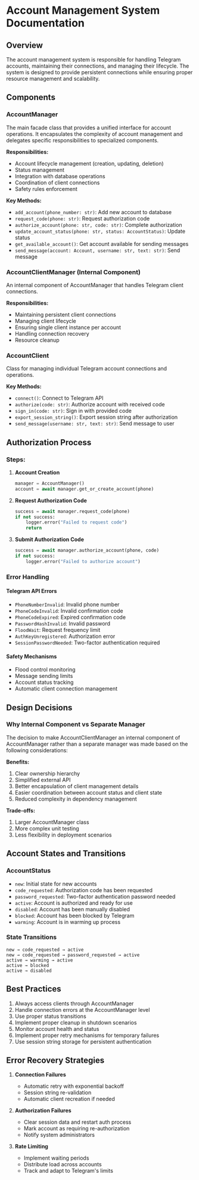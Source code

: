 # Account Management System Documentation

## Overview
The account management system is responsible for handling Telegram accounts, maintaining their connections, and managing their lifecycle. The system is designed to provide persistent connections while ensuring proper resource management and scalability.

## Components

### AccountManager
The main facade class that provides a unified interface for account operations. It encapsulates the complexity of account management and delegates specific responsibilities to specialized components.

**Responsibilities:**
- Account lifecycle management (creation, updating, deletion)
- Status management
- Integration with database operations
- Coordination of client connections
- Safety rules enforcement

**Key Methods:**
- `add_account(phone_number: str)`: Add new account to database
- `request_code(phone: str)`: Request authorization code
- `authorize_account(phone: str, code: str)`: Complete authorization
- `update_account_status(phone: str, status: AccountStatus)`: Update status
- `get_available_account()`: Get account available for sending messages
- `send_message(account: Account, username: str, text: str)`: Send message

### AccountClientManager (Internal Component)
An internal component of AccountManager that handles Telegram client connections.

**Responsibilities:**
- Maintaining persistent client connections
- Managing client lifecycle
- Ensuring single client instance per account
- Handling connection recovery
- Resource cleanup

### AccountClient
Class for managing individual Telegram account connections and operations.

**Key Methods:**
- `connect()`: Connect to Telegram API
- `authorize(code: str)`: Authorize account with received code
- `sign_in(code: str)`: Sign in with provided code
- `export_session_string()`: Export session string after authorization
- `send_message(username: str, text: str)`: Send message to user

## Authorization Process

### Steps:

1. **Account Creation**
   ```python
   manager = AccountManager()
   account = await manager.get_or_create_account(phone)
   ```

2. **Request Authorization Code**
   ```python
   success = await manager.request_code(phone)
   if not success:
       logger.error("Failed to request code")
       return
   ```

3. **Submit Authorization Code**
   ```python
   success = await manager.authorize_account(phone, code)
   if not success:
       logger.error("Failed to authorize account")
   ```

### Error Handling

#### Telegram API Errors
- `PhoneNumberInvalid`: Invalid phone number
- `PhoneCodeInvalid`: Invalid confirmation code
- `PhoneCodeExpired`: Expired confirmation code
- `PasswordHashInvalid`: Invalid password
- `FloodWait`: Request frequency limit
- `AuthKeyUnregistered`: Authorization error
- `SessionPasswordNeeded`: Two-factor authentication required

#### Safety Mechanisms
- Flood control monitoring
- Message sending limits
- Account status tracking
- Automatic client connection management

## Design Decisions

### Why Internal Component vs Separate Manager
The decision to make AccountClientManager an internal component of AccountManager rather than a separate manager was made based on the following considerations:

**Benefits:**
1. Clear ownership hierarchy
2. Simplified external API
3. Better encapsulation of client management details
4. Easier coordination between account status and client state
5. Reduced complexity in dependency management

**Trade-offs:**
1. Larger AccountManager class
2. More complex unit testing
3. Less flexibility in deployment scenarios

## Account States and Transitions

### AccountStatus
- `new`: Initial state for new accounts
- `code_requested`: Authorization code has been requested
- `password_requested`: Two-factor authentication password needed
- `active`: Account is authorized and ready for use
- `disabled`: Account has been manually disabled
- `blocked`: Account has been blocked by Telegram
- `warming`: Account is in warming up process

### State Transitions
```
new → code_requested → active
new → code_requested → password_requested → active
active → warming → active
active → blocked
active → disabled
```

## Best Practices

1. Always access clients through AccountManager
2. Handle connection errors at the AccountManager level
3. Use proper status transitions
4. Implement proper cleanup in shutdown scenarios
5. Monitor account health and status
6. Implement proper retry mechanisms for temporary failures
7. Use session string storage for persistent authentication

## Error Recovery Strategies

1. **Connection Failures**
   - Automatic retry with exponential backoff
   - Session string re-validation
   - Automatic client recreation if needed

2. **Authorization Failures**
   - Clear session data and restart auth process
   - Mark account as requiring re-authorization
   - Notify system administrators

3. **Rate Limiting**
   - Implement waiting periods
   - Distribute load across accounts
   - Track and adapt to Telegram's limits
